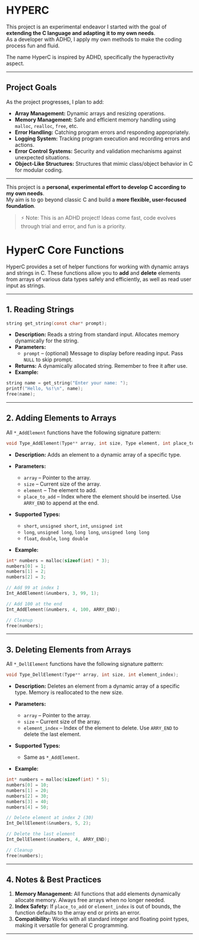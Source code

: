 # HYPERC 

This project is an experimental endeavor I started with the goal of **extending the C language and adapting it to my own needs**.  
As a developer with ADHD, I apply my own methods to make the coding process fun and fluid.

The name HyperC is inspired by ADHD, specifically the hyperactivity aspect.

---

## Project Goals

As the project progresses, I plan to add:

- **Array Management:** Dynamic arrays and resizing operations.  
- **Memory Management:** Safe and efficient memory handling using `malloc`, `realloc`, `free`, etc.  
- **Error Handling:** Catching program errors and responding appropriately.  
- **Logging System:** Tracking program execution and recording errors and actions.  
- **Error Control Systems:** Security and validation mechanisms against unexpected situations.  
- **Object-Like Structures:** Structures that mimic class/object behavior in C for modular coding.

---

This project is a **personal, experimental effort to develop C according to my own needs**.  
My aim is to go beyond classic C and build a **more flexible, user-focused foundation**.  

> ⚡ Note: This is an ADHD project! Ideas come fast, code evolves through trial and error, and fun is a priority.  


# HyperC Core Functions

HyperC provides a set of helper functions for working with dynamic arrays and strings in C. These functions allow you to **add** and **delete** elements from arrays of various data types safely and efficiently, as well as read user input as strings.

---

## 1. Reading Strings

```c
string get_string(const char* prompt);
```

- **Description:** Reads a string from standard input. Allocates memory dynamically for the string.  
- **Parameters:**  
  - `prompt` – (optional) Message to display before reading input. Pass `NULL` to skip prompt.  
- **Returns:** A dynamically allocated string. Remember to free it after use.  
- **Example:**

```c
string name = get_string("Enter your name: ");
printf("Hello, %s!\n", name);
free(name);
```

---

## 2. Adding Elements to Arrays

All `*_AddElement` functions have the following signature pattern:

```c
void Type_AddElement(Type** array, int size, Type element, int place_to_add);
```

- **Description:** Adds an element to a dynamic array of a specific type.  
- **Parameters:**  
  - `array` – Pointer to the array.  
  - `size` – Current size of the array.  
  - `element` – The element to add.  
  - `place_to_add` – Index where the element should be inserted. Use `ARRY_END` to append at the end.  
- **Supported Types:**  
  - `short`, `unsigned short`, `int`, `unsigned int`  
  - `long`, `unsigned long`, `long long`, `unsigned long long`  
  - `float`, `double`, `long double`  

- **Example:**

```c
int* numbers = malloc(sizeof(int) * 3);
numbers[0] = 1;
numbers[1] = 2;
numbers[2] = 3;

// Add 99 at index 1
Int_AddElement(&numbers, 3, 99, 1);

// Add 100 at the end
Int_AddElement(&numbers, 4, 100, ARRY_END);

// Cleanup
free(numbers);
```

---

## 3. Deleting Elements from Arrays

All `*_DellElement` functions have the following signature pattern:

```c
void Type_DellElement(Type** array, int size, int element_index);
```

- **Description:** Deletes an element from a dynamic array of a specific type. Memory is reallocated to the new size.  
- **Parameters:**  
  - `array` – Pointer to the array.  
  - `size` – Current size of the array.  
  - `element_index` – Index of the element to delete. Use `ARRY_END` to delete the last element.  
- **Supported Types:**  
  - Same as `*_AddElement`.  

- **Example:**

```c
int* numbers = malloc(sizeof(int) * 5);
numbers[0] = 10;
numbers[1] = 20;
numbers[2] = 30;
numbers[3] = 40;
numbers[4] = 50;

// Delete element at index 2 (30)
Int_DellElement(&numbers, 5, 2);

// Delete the last element
Int_DellElement(&numbers, 4, ARRY_END);

// Cleanup
free(numbers);
```

---

## 4. Notes & Best Practices

1. **Memory Management:** All functions that add elements dynamically allocate memory. Always free arrays when no longer needed.  
2. **Index Safety:** If `place_to_add` or `element_index` is out of bounds, the function defaults to the array end or prints an error.  
3. **Compatibility:** Works with all standard integer and floating point types, making it versatile for general C programming.  

---
